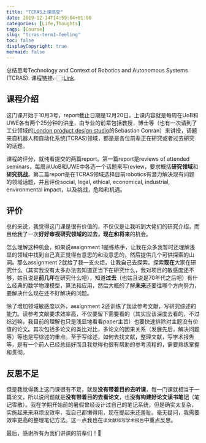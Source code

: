 ```yaml
---
title: "TCRAS上课感受"
date: 2019-12-14T14:59:04+01:00
categories: [Life,Thoughts]
tags: [Course]
slug: "tcras-term1-feeling"
toc: false
displayCopyright: true
mermaid: false
---
```


总结思考Technology and Context of Robotics and Autonomous Systems (TCRAS). 课程链接👉🏻:[Link](https://www.bris.ac.uk/unit-programme-catalogue/UnitDetails.jsa?ayrCode=19/20&unitCode=EMATM0018).

<!--more-->

## 课程介绍

这门课开始于10月3号，report截止日期是12月20日。上课内容就是每周在UoB和UWE各有两个25分钟的讲座，由专业的前辈包括教授，博士等（也有一次请到了工业领域的[London product design studio](http://sebastianconran.com/)的Sebastian Conran）来讲授，话题来自机器人和自动化系统(TCRAS)领域，都是是各位前辈正在研究或者过去研究的话题。

课程的评分，就纯看提交的两篇report。第一篇report是reviews of attended seminars，每周从UoB和UWE中各选一个话题来写review，要求概括**研究领域**和**研究挑战**。第二篇report是在TCRAS领域选择目前robotics有潜力解决现有问题的领域话题，并且评价social, legal, ethical, economical, industrial, environmental impact，以及挑战，危险和机遇。

## 评价

总的来说，我觉得这门课是很有价值的，不仅仅是让我听到大佬们的研究介绍，而且给我了一次**好好审视研究领域的过去，现在和将来**的机会。

怎么理解这种机会，如果说assignment 1是练练手，让我在众多我暂时还理解浅显的领域中找到自己真正觉得有意思的和没意思的，然后提供几个可供探索的山洞。那么assignment 2就给了我一支火炬，让我自己去探索。探索**现在**大家在研究什么（其实我没有太多办法去知道正当下在研究什么，我对项目的敏感度还不够，姑且说是**前几年**在研究什么吧），知道**过去**（也姑且说是70年代之后吧）有什么经典的数学物理模型，算法和应用，然后大概的了解**未来**还要往哪个方向努力，要解决什么现在还不好解决的问题。

除了增加领域敏感度以外，assignment 2还训练了我读参考文献，写研究综述的能力。读参考文献要求效率高，不仅要留下需要看的（其实应该深度去看的，不过综述嘛，我目前的理解也只是浅显地看看paper主旨）也要快速排除对主题没有价值的论文。其次包括多论文的类比对比，多论文的因果关系（发展先后，解决问题等）等也是写综述的重点。至于写综述，如何去找文献，整理文献，写学术报告等，是有一个前人已经总结好而且我觉得也很有帮助的参考流程的，需要熟练掌握和贯彻。

## 反思不足

但是我觉得我上这门课很有不足，就是**没有带着目的去听课**，每一门课就相当于一篇论文，所以说问题就是**没有带着目的去看论文**，也**没有构建好论文读书笔记**（笔记零散）。我在学期开始前的暑假曾经设计过自己的笔记系统，但是确实太复杂，实施起来来麻烦没效率，我自己都懒得用，现在提起来还羞耻。毫无疑问，我需要效率更高的整理笔记方法。这一点我也在`读文献和写学术报告`中重点反思。

最后，感谢所有为我们讲课的前辈们！👏

